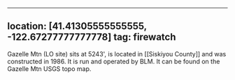 
---
location: [41.41305555555555, -122.67277777777778]
tag: firewatch
---

Gazelle Mtn (LO site) sits at 5243', is located in [[Siskiyou County]] and was constructed in 1986. It is run and operated by BLM. It can be found on the Gazelle Mtn USGS topo map.
